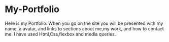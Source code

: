 # My-Portfolio
Here is my Portfolio. When you go on the site you will be presented with my name, a avatar, and links to sections about me,my work, and how to contact me. I have used Html,Css,flexbox and media queries.
